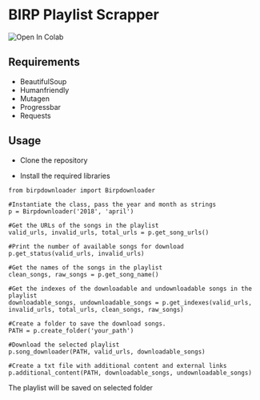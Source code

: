 # BIRP Playlist Scrapper

![Open In Colab](https://colab.research.google.com/assets/colab-badge.svg)


## Requirements

- BeautifulSoup
- Humanfriendly
- Mutagen
- Progressbar
- Requests


## Usage

* Clone the repository

* Install the required libraries

```
from birpdownloader import Birpdownloader

#Instantiate the class, pass the year and month as strings
p = Birpdownloader('2018', 'april')

#Get the URLs of the songs in the playlist
valid_urls, invalid_urls, total_urls = p.get_song_urls()

#Print the number of available songs for download
p.get_status(valid_urls, invalid_urls)

#Get the names of the songs in the playlist
clean_songs, raw_songs = p.get_song_name()

#Get the indexes of the downloadable and undownloadable songs in the playlist
downloadable_songs, undownloadable_songs = p.get_indexes(valid_urls, invalid_urls, total_urls, clean_songs, raw_songs)

#Create a folder to save the download songs.
PATH = p.create_folder('your_path')

#Download the selected playlist
p.song_downloader(PATH, valid_urls, downloadable_songs)

#Create a txt file with additional content and external links
p.additional_content(PATH, downloadable_songs, undownloadable_songs)
```

The playlist will be saved on selected folder

